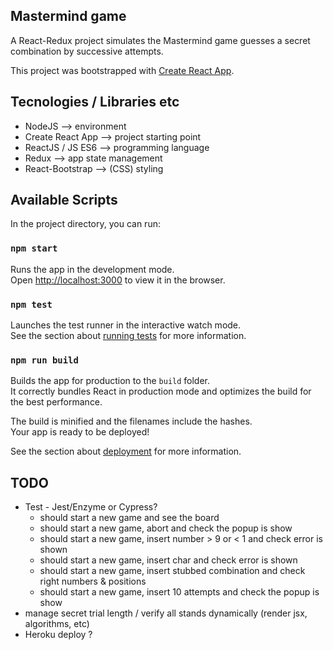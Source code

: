 ## Mastermind game
A React-Redux project simulates the Mastermind game guesses a secret combination by successive attempts.


This project was bootstrapped with [Create React App](https://github.com/facebook/create-react-app).

## Tecnologies / Libraries etc
- NodeJS --> environment
- Create React App --> project starting point
- ReactJS / JS ES6 --> programming language
- Redux --> app state management
- React-Bootstrap --> (CSS) styling

## Available Scripts

In the project directory, you can run:

### `npm start`

Runs the app in the development mode.<br />
Open [http://localhost:3000](http://localhost:3000) to view it in the browser.

### `npm test`

Launches the test runner in the interactive watch mode.<br />
See the section about [running tests](https://facebook.github.io/create-react-app/docs/running-tests) for more information.

### `npm run build`

Builds the app for production to the `build` folder.<br />
It correctly bundles React in production mode and optimizes the build for the best performance.

The build is minified and the filenames include the hashes.<br />
Your app is ready to be deployed!

See the section about [deployment](https://facebook.github.io/create-react-app/docs/deployment) for more information.

## TODO
- Test - Jest/Enzyme or Cypress?
  - should start a new game and see the board
  - should start a new game, abort and check the popup is show
  - should start a new game, insert number > 9 or < 1 and check error is shown
  - should start a new game, insert char and check error is shown
  - should start a new game, insert stubbed combination and check right numbers & positions
  - should start a new game, insert 10 attempts and check the popup is show
- manage secret trial length / verify all stands dynamically (render jsx, algorithms, etc)
- Heroku deploy ?